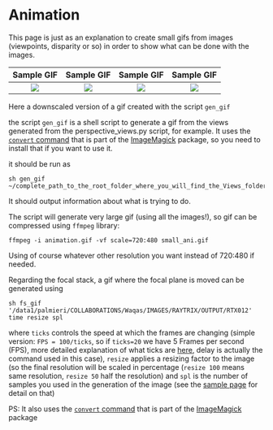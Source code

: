 # Animation

This page is just as an explanation to create small gifs from images (viewpoints, disparity or so) in order to show what can be done with the images.


Sample GIF               |  Sample GIF          |  Sample GIF          |  Sample GIF          |
:-------------------------:|:-------------------------:|:-------------------------:|:-------------------------:|
![](https://github.com/PlenopticToolbox/PlenopticToolbox2.0/blob/master/ANIMATIONS/small_ani_dragon.gif)  |  ![](https://github.com/PlenopticToolbox/PlenopticToolbox2.0/blob/master/ANIMATIONS/small_ani_cards.gif) | ![](https://github.com/PlenopticToolbox/PlenopticToolbox2.0/blob/master/ANIMATIONS/small_ani_glasses.gif) |  ![](https://github.com/PlenopticToolbox/PlenopticToolbox2.0/blob/master/ANIMATIONS/focalstack_d20_r70.gif) | 

Here a downscaled version of a gif created with the script `gen_gif`

the script `gen_gif` is a shell script to generate a gif from the views generated from the perspective_views.py script, for example.
It uses the [`convert` command](https://imagemagick.org/script/convert.php) that is part of the [ImageMagick](https://www.imagemagick.org/) package, so you need to install that if you want to use it.

it should be run as 

```
sh gen_gif ~/complete_path_to_the_root_folder_where_you_will_find_the_Views_folder(without_Views_in_the_path)
```

It should output information about what is trying to do.

The script will generate very large gif (using all the images!), so gif can be compressed using `ffmpeg` library:

```
ffmpeg -i animation.gif -vf scale=720:480 small_ani.gif
```

Using of course whatever other resolution you want instead of 720:480 if needed.


Regarding the focal stack, a gif where the focal plane is moved can be generated using 
```
sh fs_gif '/data1/palmieri/COLLABORATIONS/Waqas/IMAGES/RAYTRIX/OUTPUT/RTX012' time resize spl
```
where `ticks` controls the speed at which the frames are changing (simple version: `FPS = 100/ticks`, so if `ticks=20` we have 5 Frames per second (FPS), more detailed explanation of what ticks are [here](http://www.imagemagick.org/script/command-line-options.php#delay), delay is actually the command used in this case), `resize` applies a resizing factor to the image (so the final resolution will be scaled in percentage (`resize 100` means same resolution, `resize 50` half the resolution) and `spl` is the number of samples you used in the generation of the image (see the [sample page](https://github.com/PlenopticToolbox/PlenopticToolbox2.0/tree/master/python/samples) for detail on that)

PS: It also uses the [`convert` command](https://imagemagick.org/script/convert.php) that is part of the [ImageMagick](https://www.imagemagick.org/) package
